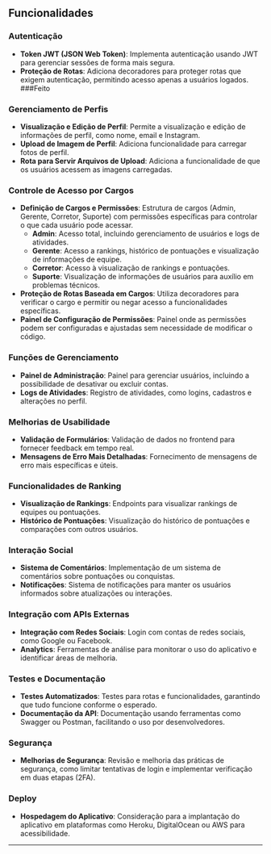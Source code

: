 ## Funcionalidades

### Autenticação
- **Token JWT (JSON Web Token)**: Implementa autenticação usando JWT para gerenciar sessões de forma mais segura. 
- **Proteção de Rotas**: Adiciona decoradores para proteger rotas que exigem autenticação, permitindo acesso apenas a usuários logados. ###Feito

### Gerenciamento de Perfis
- **Visualização e Edição de Perfil**: Permite a visualização e edição de informações de perfil, como nome, email e Instagram.
- **Upload de Imagem de Perfil**: Adiciona funcionalidade para carregar fotos de perfil.
- **Rota para Servir Arquivos de Upload**: Adiciona a funcionalidade de que os usuários acessem as imagens carregadas.

### Controle de Acesso por Cargos
- **Definição de Cargos e Permissões**: Estrutura de cargos (Admin, Gerente, Corretor, Suporte) com permissões específicas para controlar o que cada usuário pode acessar.
  - **Admin**: Acesso total, incluindo gerenciamento de usuários e logs de atividades.
  - **Gerente**: Acesso a rankings, histórico de pontuações e visualização de informações de equipe.
  - **Corretor**: Acesso à visualização de rankings e pontuações.
  - **Suporte**: Visualização de informações de usuários para auxílio em problemas técnicos.
- **Proteção de Rotas Baseada em Cargos**: Utiliza decoradores para verificar o cargo e permitir ou negar acesso a funcionalidades específicas.
- **Painel de Configuração de Permissões**: Painel onde as permissões podem ser configuradas e ajustadas sem necessidade de modificar o código.

### Funções de Gerenciamento
- **Painel de Administração**: Painel para gerenciar usuários, incluindo a possibilidade de desativar ou excluir contas.
- **Logs de Atividades**: Registro de atividades, como logins, cadastros e alterações no perfil.

### Melhorias de Usabilidade
- **Validação de Formulários**: Validação de dados no frontend para fornecer feedback em tempo real.
- **Mensagens de Erro Mais Detalhadas**: Fornecimento de mensagens de erro mais específicas e úteis.

### Funcionalidades de Ranking
- **Visualização de Rankings**: Endpoints para visualizar rankings de equipes ou pontuações.
- **Histórico de Pontuações**: Visualização do histórico de pontuações e comparações com outros usuários.

### Interação Social
- **Sistema de Comentários**: Implementação de um sistema de comentários sobre pontuações ou conquistas.
- **Notificações**: Sistema de notificações para manter os usuários informados sobre atualizações ou interações.

### Integração com APIs Externas
- **Integração com Redes Sociais**: Login com contas de redes sociais, como Google ou Facebook.
- **Analytics**: Ferramentas de análise para monitorar o uso do aplicativo e identificar áreas de melhoria.

### Testes e Documentação
- **Testes Automatizados**: Testes para rotas e funcionalidades, garantindo que tudo funcione conforme o esperado.
- **Documentação da API**: Documentação usando ferramentas como Swagger ou Postman, facilitando o uso por desenvolvedores.

### Segurança
- **Melhorias de Segurança**: Revisão e melhoria das práticas de segurança, como limitar tentativas de login e implementar verificação em duas etapas (2FA).

### Deploy
- **Hospedagem do Aplicativo**: Consideração para a implantação do aplicativo em plataformas como Heroku, DigitalOcean ou AWS para acessibilidade.

---
